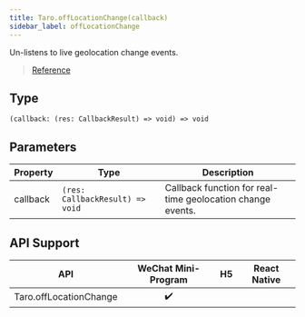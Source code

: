 ```yaml
---
title: Taro.offLocationChange(callback)
sidebar_label: offLocationChange
---
```


Un-listens to live geolocation change events.

> [Reference](https://developers.weixin.qq.com/miniprogram/dev/api/location/wx.offLocationChange.html)

## Type

```tsx
(callback: (res: CallbackResult) => void) => void
```

## Parameters

<table>
  <thead>
    <tr>
      <th>Property</th>
      <th>Type</th>
      <th>Description</th>
    </tr>
  </thead>
  <tbody>
    <tr>
      <td>callback</td>
      <td><code>(res: CallbackResult) =&gt; void</code></td>
      <td>Callback function for real-time geolocation change events.</td>
    </tr>
  </tbody>
</table>

## API Support

|          API           | WeChat Mini-Program | H5 | React Native |
|:----------------------:|:-------------------:|:--:|:------------:|
| Taro.offLocationChange |         ✔️          |    |              |
